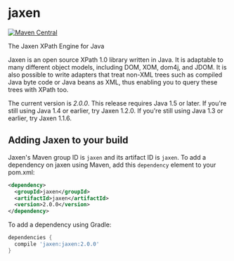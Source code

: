 # jaxen

[![Maven Central](https://img.shields.io/maven-central/v/jaxen/jaxen.svg?label=Maven%20Central)](https://search.maven.org/search?q=g:%22jaxen%22%20AND%20a:%22jaxen%22)

The Jaxen XPath Engine for Java

Jaxen is an open source XPath 1.0 library written in Java.
It is adaptable to many different object models, including
DOM, XOM, dom4j, and JDOM. It is also possible to write
adapters that treat non-XML trees such as compiled Java byte code
or Java beans as XML, thus enabling you to query these trees with XPath too.

The current version is *2.0.0*. This release requires Java 1.5 or later.
If you're still using Java 1.4 or earlier, try Jaxen 1.2.0. 
If you're still using Java 1.3 or earlier, try Jaxen 1.1.6. 

## Adding Jaxen to your build

Jaxen's Maven group ID is `jaxen` and its artifact ID is `jaxen`. To add a dependency on jaxen using Maven, add this `dependency` element to your pom.xml:

```xml
<dependency>
  <groupId>jaxen</groupId>
  <artifactId>jaxen</artifactId>
  <version>2.0.0</version>
</dependency>
```

To add a dependency using Gradle:

```gradle
dependencies {
  compile 'jaxen:jaxen:2.0.0'
}
```
